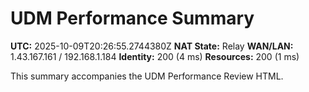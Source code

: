 # UDM Performance Summary

**UTC:** 2025-10-09T20:26:55.2744380Z
**NAT State:** Relay
**WAN/LAN:** 1.43.167.161 / 192.168.1.184
**Identity:** 200 (4 ms)
**Resources:** 200 (1 ms)

This summary accompanies the UDM Performance Review HTML.
